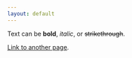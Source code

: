```yaml
---
layout: default
---
```


Text can be **bold**, _italic_, or ~~strikethrough~~.

[Link to another page](./teaching.html).
